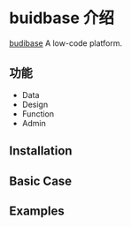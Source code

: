 # buidbase 介绍

[budibase](https://budibase.com/) A low-code platform.

## 功能

- Data
- Design
- Function
- Admin

## Installation

## Basic Case

## Examples